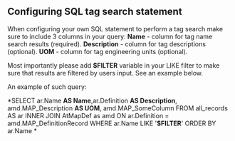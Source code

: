 ## Configuring SQL tag search statement

When configuring your own SQL statement to perform a tag search make
sure to include 3 columns in your query: **Name** - column for tag name
search results (required). **Description** - column for tag descriptions
(optional). **UOM** - column for tag engineering units (optional).

Most importantly please add **$FILTER** variable in your LIKE filter to
make sure that results are filtered by users input. See an example
below.

An example of such query:

*SELECT ar.Name **AS Name**,ar.Definition **AS Description**,
amd.MAP\_Description **AS UOM**, amd.MAP\_SomeColumn FROM all\_records
AS ar INNER JOIN AtMapDef as amd ON ar.Definition =
amd.MAP\_DefinitionRecord WHERE ar.Name LIKE '**$FILTER**' ORDER BY
ar.Name *
